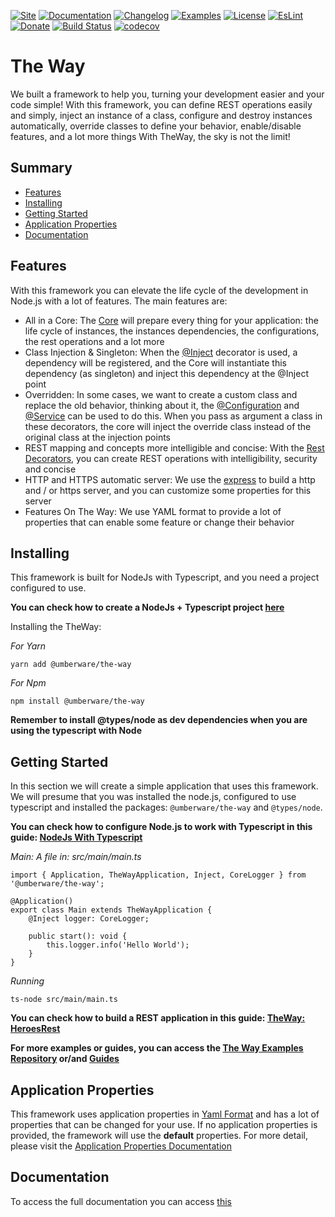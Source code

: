 [![Site](https://img.shields.io/badge/Site-blue.svg)](http://the-way.umberware.com/)
[![Documentation](https://img.shields.io/badge/Documentation-blue.svg)](documentation/index.md)
[![Changelog](https://img.shields.io/badge/Changelog-blue.svg)](documentation/the-way/changelog.md)
[![Examples](https://img.shields.io/badge/Examples-blue.svg)](https://github.com/umberware/the-way-examples)
[![License](https://img.shields.io/badge/License-MIT-blue.svg)](https://raw.githubusercontent.com/umberware/the-way/master/LICENSE)
[![EsLint](https://img.shields.io/badge/EsLint-Enabled-blue.svg)](https://raw.githubusercontent.com/umberware/the-way/master/.eslintrc)
[![Donate](https://img.shields.io/badge/Donate-blue.svg)](http://the-way.umberware.com/donate)
[![Build Status](https://travis-ci.com/umberware/the-way.svg?branch=master)](https://travis-ci.com/umberware/the-way)
[![codecov](https://codecov.io/gh/umberware/the-way/branch/master/graph/badge.svg?token=JDRUQC0T9A)](https://codecov.io/gh/umberware/the-way)

# The Way

We built a framework to help you, turning your development easier and your code simple!
With this framework, you can define REST operations easily and simply, inject an instance of a class, configure and destroy instances automatically, override classes to define your behavior, enable/disable features, and a lot more things
With TheWay, the sky is not the limit!

## Summary

 - [Features](#features)
 - [Installing](#installing)
 - [Getting Started](#getting-started)
 - [Application Properties](#application-properties)
 - [Documentation](#documentation)

## Features

With this framework you can elevate the life cycle of the development in Node.js with a lot of features. The main features are:

 - All in a Core: The [Core](documentation/the-way/core/core.md) will prepare every thing for your application: the life cycle of instances, the instances dependencies, the configurations, the rest operations and a lot more
 - Class Injection & Singleton: When the [@Inject](documentation/the-way/core/decorator/core-decorators.md#inject) decorator is used, a dependency will be registered, and the Core will instantiate this dependency (as singleton) and inject this dependency at the @Inject point
 - Overridden: In some cases, we want to create a custom class and replace the old behavior, thinking about it, the [@Configuration](documentation/the-way/core/decorator/core-decorators.md#configuration) and [@Service](documentation/the-way/core/decorator/core-decorators.md#service) can be used to do this. When you pass as argument a class in these decorators, the core will inject the override class instead of the original class at the injection points
 - REST mapping and concepts more intelligible and concise: With the [Rest Decorators](documentation/the-way/core/decorator/rest-decorators.md), you can create REST operations with intelligibility, security and concise
 - HTTP and HTTPS automatic server: We use the [express](https://github.com/expressjs/express) to build a http and / or https server, and you can customize some properties for this server
 - Features On The Way: We use YAML format to provide a lot of properties that can enable some feature or change their behavior

## Installing

This framework is built for NodeJs with Typescript, and you need a project configured to use.

**You can check how to create a NodeJs + Typescript project [here](documentation/guides/node-typescript-guide.md)**

Installing the TheWay:

*For Yarn*

    yarn add @umberware/the-way

*For Npm*

    npm install @umberware/the-way

**Remember to install @types/node as dev dependencies when you are using the typescript with Node**

## Getting Started

In this section we will create a simple application that uses this framework.
We will presume that you was installed the node.js, configured to use typescript and installed the packages: `@umberware/the-way` and `@types/node`.

**You can check how to configure Node.js to work with Typescript in this guide: [NodeJs With Typescript](./documentation/guides/node-typescript-guide.md)**

*Main: A file in: src/main/main.ts*

    import { Application, TheWayApplication, Inject, CoreLogger } from '@umberware/the-way';

    @Application()
    export class Main extends TheWayApplication {
        @Inject logger: CoreLogger;

        public start(): void {
            this.logger.info('Hello World');
        }
    }

*Running*

    ts-node src/main/main.ts


**You can check how to build a REST application in this guide: [TheWay: HeroesRest](./documentation/guides/the-way-heroes-rest.md)**

**For more examples or guides, you can access the [The Way Examples Repository](https://github.com/umberware/the-way-examples#readme) or/and [Guides](documentation/index.md#guides)**

## Application Properties

This framework uses application properties in [Yaml Format](https://yaml.org/) and has a lot of properties that can be changed for your use. If no application properties is provided, the framework will use the **default** properties.
For more detail, please visit the [Application Properties Documentation](documentation/the-way/core/application-properties.md)

## Documentation

To access the full documentation you can access [this](documentation/index.md)